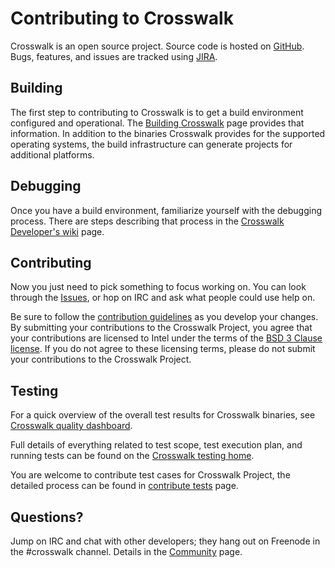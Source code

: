 # Contributing to Crosswalk

Crosswalk is an open source project. Source code is hosted on
[GitHub](http://github.com/crosswalk-project). Bugs, features, and issues
are tracked using [JIRA](https://crosswalk-project.org/jira).

## Building
The first step to contributing to Crosswalk is to get a build environment configured and operational. The [Building Crosswalk](/contribute/building_crosswalk.html) page provides that information. In addition to the binaries Crosswalk provides for the supported operating systems, the build infrastructure can generate projects for additional platforms.

## Debugging
Once you have a build environment, familiarize yourself with the debugging process. There are steps describing that
process in the [Crosswalk Developer's wiki](https://github.com/crosswalk-project/crosswalk-website/wiki/home/for-developers) page.

## Contributing
Now you just need to pick something to focus working on. You can look
through the [Issues](https://crosswalk-project.org/jira),
or hop on IRC and ask what people could use help on.

Be sure to follow the [contribution guidelines](/contribute/contributing-code.html) as you develop your changes. By submitting your contributions to the Crosswalk Project, you agree that your contributions are licensed to Intel under the terms of the [BSD 3 Clause license](http://opensource.org/licenses/BSD-3-Clause). If you do not agree to these licensing terms, please do not submit your contributions to the Crosswalk Project.

## Testing

For a quick overview of the overall test results for Crosswalk binaries, see [Crosswalk quality dashboard](/documentation/quality_dashboard.html).

Full details of everything related to test scope, test execution plan, and running tests can be found on the [Crosswalk testing home](https://github.com/crosswalk-project/crosswalk-website/wiki/crosswalk-testing-home).

You are welcome to contribute test cases for Crosswalk Project, the detailed process can be found in [contribute tests](/contribute/contributing_tests.html) page.

## Questions?
Jump on IRC and chat with other developers; they hang out on Freenode in the #crosswalk channel. Details in the [Community](/documentation/community.html) page.
